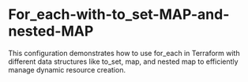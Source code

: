 # For_each-with-to_set-MAP-and-nested-MAP
This configuration demonstrates how to use for_each in Terraform with different data structures like to_set, map, and nested map to efficiently manage dynamic resource creation.
